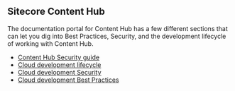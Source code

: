 ## Sitecore Content Hub
The documentation portal for Content Hub has a few different sections that can let you dig into Best Practices, Security, and the development lifecycle of working with Content Hub.

- [Content Hub Security guide](https://docs.stylelabs.com/contenthub/4.0.x/content/user-documentation/security/security-guide-intro.html)
- [Cloud development lifecycle](https://docs.stylelabs.com/contenthub/4.0.x/content/integrations/development-lifecycle/sdlc-introduction.html)
- [Cloud development Security](https://docs.stylelabs.com/contenthub/4.0.x/content/integrations/security/intro.html)
- [Cloud development Best Practices](https://docs.stylelabs.com/contenthub/4.0.x/content/integrations/best-practices/best-practices.html)
